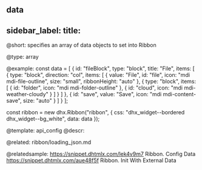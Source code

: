 data
---
sidebar_label: 
title: 
---          

@short: 
specifies an array of data objects to set into Ribbon


@type: array

@example: 
const data = [
    {
        id: "fileBlock",
        type: "block",
        title: "File",
        items: [
            {
                type: "block",
                direction: "col",
                items: [
                    {
                        value: "File",
                        id: "file",
                        icon: "mdi mdi-file-outline",
                        size: "small",
                        ribbonHeight: "auto"
                    },
                    {
                        type: "block",
                        items: [
                            { id: "folder", icon: "mdi mdi-folder-outline" },
                            { id: "cloud", icon: "mdi mdi-weather-cloudy" }
                        ]
                    }
                ]
            },
            {
                id: "save",
                value: "Save",
                icon: "mdi mdi-content-save",
                size: "auto"
            }
        ]
    }
];

const ribbon = new dhx.Ribbon("ribbon", {
    css: "dhx_widget--bordered dhx_widget--bg_white", 
    data: data
});

@template:	api_config
@descr: 

@related: ribbon/loading_json.md

@relatedsample: 
https://snippet.dhtmlx.com/lek4v9m7	Ribbon. Config Data
https://snippet.dhtmlx.com/aue48f5f	Ribbon. Init With External Data